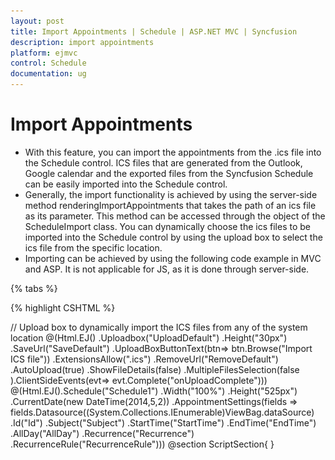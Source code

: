 ```yaml
---
layout: post
title: Import Appointments | Schedule | ASP.NET MVC | Syncfusion
description: import appointments
platform: ejmvc
control: Schedule
documentation: ug
---
```


# Import Appointments

* With this feature, you can import the appointments from the .ics file into the Schedule control. ICS files that are generated from the Outlook, Google calendar and the exported files from the Syncfusion Schedule can be easily imported into the Schedule control. 
* Generally, the import functionality is achieved by using the server-side method renderingImportAppointments that takes the path of an ics file as its parameter. This method can be accessed through the object of the ScheduleImport class. You can dynamically choose the ics files to be imported into the Schedule control by using the upload box to select the ics file from the specific location. 
* Importing can be achieved by using the following code example in MVC and ASP. It is not applicable for JS, as it is done through server-side.

{% tabs %}
 
{% highlight CSHTML %}

// Upload box to dynamically import the ICS files from any of the system location
@(Html.EJ()
.Uploadbox("UploadDefault")
.Height("30px")
.SaveUrl("SaveDefault")
.UploadBoxButtonText(btn=>
btn.Browse("Import ICS file"))
.ExtensionsAllow(".ics")
.RemoveUrl("RemoveDefault")
.AutoUpload(true)
.ShowFileDetails(false)
.MultipleFilesSelection(false
).ClientSideEvents(evt=>
evt.Complete("onUploadComplete")))
@(Html.EJ().Schedule("Schedule1")
.Width("100%")
.Height("525px")
.CurrentDate(new DateTime(2014,5,2))
.AppointmentSettings(fields => 
fields.Datasource((System.Collections.IEnumerable)ViewBag.dataSource)
.Id("Id")
.Subject("Subject")
.StartTime("StartTime")
.EndTime("EndTime")
.AllDay("AllDay")
.Recurrence("Recurrence")
.RecurrenceRule("RecurrenceRule")))
@section ScriptSection{<script type="text/javascript">
$(document).ready(function () {$("#Schedule1")
.find("tr.e-scheduleheader td")
.first().append($("#UploadDefault"));
});
// Method that gets called, on successful completion of the file upload. Within this method, the newly retrieved appointments from the imported file are assigned to the schedule control from the controller.
function onUploadComplete(e, args) {
var query = ej.Query().from("DefaultSchedules");
var dManager = ej.DataManager({
// calls the controller action Scehdule
ImportDataurl: "/Schedule/ScheduleImportData",offline: false});
dManager.adaptor = new ej.UrlAdaptor();$("#Schedule1")
.ejSchedule({appointmentSettings: {dataSource: dManager, tableName: "DefaultSchedules", query: query}})
;}</script>
}
<style>
#UploadDefault{margin-right: 45px;margin-top: 10px;float: right;}
#UploadDefault .e-selectpart{padding: 3px 10px;}
{% endhighlight %}
{% highlight C# %}

public partial class ScheduleController : Controller
{
	public ActionResult ScheduleImport()
	{
		IEnumerable DataSource = new ScheduleDataDataContext().DefaultSchedules.ToList();
		ViewBag.dataSource = DataSource;return View();
	}
	// Action gets called on successful completion of the file upload that returns back the imported appointments along with the schedule’s original data.
	public ActionResult ScheduleImportData()
	{
		IEnumerable DataSource = new ScheduleDataDataContext().DefaultSchedules.ToList();
		var data = DataSource;
		if (TempData["dataSource"] != null)
		    data = (IEnumerable)TempData["dataSource"];
		else
		    data = DataSource;return Json(data, JsonRequestBehavior.AllowGet);
	}
	// Action called by uploadBox control to save the uploaded Ics files into corresponding folder.
	public ActionResult SaveDefault(IEnumerable<HttpPostedFileBase> UploadDefault)
	{
		var destinationPath = "";foreach (var file in UploadDefault)
		{
			var fileName = Path.GetFileName(file.FileName);
			destinationPath = Path.Combine(Server.MapPath("~/App_Data"), fileName);file.SaveAs(destinationPath);
		}
		// Create an object of the class ScheduleImport
		ScheduleImport importApps = new ScheduleImport();
		// Access the method to import the ics file appointments into schedule control through the object created above.
		var app =importApps.renderingImportAppointments(destinationPath);
		var dataSource = new ScheduleDataDataContext().DefaultSchedules.ToList();
		int intMax = dataSource.Max(a => a.Id);
		for (var i = 0; i < app.Count; i++)
		{
			app[i].Id = intMax + 1;
			DefaultSchedule row = new DefaultSchedule(app[i].Id, app[i].Subject, app[i].Location, app[i].StartTime, app[i].EndTime, app[i].Description, null, null, app[i].Recurrence, null, null, app[i].AppointmentCategorize, null, app[i].AllDay, null, null, app[i].RecurrenceRules);
			dataSource.Add(row);intMax = app[i].Id;}ViewBag.dataSource = dataSource;
			TempData["dataSource"] = dataSource;return RedirectToAction("ScheduleImport","ScheduleImport");
		}
		// To Remove the uploaded ICS files.
		public ActionResult RemoveDefault(string[] fileNames)
		{
			foreach (var fullName in fileNames)
			{
				var fileName = Path.GetFileName(fullName);
				var physicalPath = Path.Combine(Server.MapPath("~/App_Data"), fileName);
				if (System.IO.File.Exists(physicalPath)){System.IO.File.Delete(physicalPath);
			}
		}
		return Content("");
	}
}

{% endhighlight %}
{% endtabs %} 

* Execute the above code. Now, click on the browse button. 
* It displays a window to choose the ics files which is to be uploaded into the Schedule control as illustrated in the following screenshot. 
* Choose the file and click “Open” to imports the selected file into your Schedule control.

![](Import-Appointments_images/Import-Appointments_img1.png)





![](Import-Appointments_images/Import-Appointments_img2.png)





* [Click here](http://mvc.syncfusion.com/demos/web/schedule/scheduleicsexport) to see the__working of__Import and Export Appointments.



